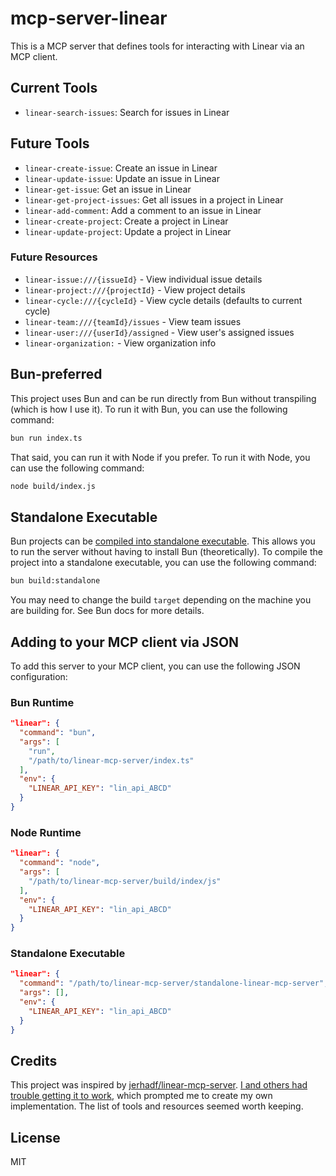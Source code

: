 # mcp-server-linear

This is a MCP server that defines tools for interacting with Linear via an MCP client.

## Current Tools

- `linear-search-issues`: Search for issues in Linear

## Future Tools

- `linear-create-issue`: Create an issue in Linear
- `linear-update-issue`: Update an issue in Linear
- `linear-get-issue`: Get an issue in Linear
- `linear-get-project-issues`: Get all issues in a project in Linear
- `linear-add-comment`: Add a comment to an issue in Linear
- `linear-create-project`: Create a project in Linear
- `linear-update-project`: Update a project in Linear

### Future Resources

- `linear-issue:///{issueId}` - View individual issue details
- `linear-project:///{projectId}` - View project details
- `linear-cycle:///{cycleId}` - View cycle details (defaults to current cycle)
- `linear-team:///{teamId}/issues` - View team issues
- `linear-user:///{userId}/assigned` - View user's assigned issues
- `linear-organization:` - View organization info

## Bun-preferred

This project uses Bun and can be run directly from Bun without transpiling (which is how I use it).  To run it with Bun, you can use the following command:

```bash
bun run index.ts
```

That said, you can run it with Node if you prefer.  To run it with Node, you can use the following command:

```bash
node build/index.js
```

## Standalone Executable
Bun projects can be [compiled into standalone executable](https://bun.sh/docs/bundler/executables).  This allows you to run the server without having to install Bun (theoretically).  To compile the project into a standalone executable, you can use the following command:

```bash
bun build:standalone
```

You may need to change the build `target` depending on the machine you are building for.  See Bun docs for more details.


## Adding to your MCP client via JSON

To add this server to your MCP client, you can use the following JSON configuration:

### Bun Runtime
```json
"linear": {
  "command": "bun",
  "args": [
    "run",
    "/path/to/linear-mcp-server/index.ts"
  ],
  "env": {
    "LINEAR_API_KEY": "lin_api_ABCD"
  }
}
```

### Node Runtime
```json
"linear": {
  "command": "node",
  "args": [
    "/path/to/linear-mcp-server/build/index/js"
  ],
  "env": {
    "LINEAR_API_KEY": "lin_api_ABCD"
  }
}
```


### Standalone Executable
```json
"linear": {
  "command": "/path/to/linear-mcp-server/standalone-linear-mcp-server",
  "args": [],
  "env": {
    "LINEAR_API_KEY": "lin_api_ABCD"
  }
}
```

## Credits

This project was inspired by [jerhadf/linear-mcp-server](https://github.com/jerhadf/linear-mcp-server).  [I and others had trouble getting it to work](https://github.com/jerhadf/linear-mcp-server/issues/5), which prompted me to create my own implementation.  The list of tools and resources seemed worth keeping.


## License

MIT

